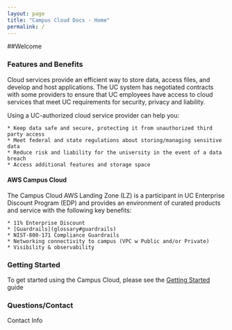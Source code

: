 ```yaml
---
layout: page
title: "Campus Cloud Docs - Home"
permalink: /
---
```


##Welcome

### Features and Benefits

Cloud services provide an efficient way to store data, access files, and develop and host applications.
The UC system has negotiated contracts with some providers to ensure that UC employees have access to cloud services 
that meet UC requirements for security, privacy and liability. 

Using a UC-authorized cloud service provider can help you:

	* Keep data safe and secure, protecting it from unauthorized third party access
	* Meet federal and state regulations about storing/managing sensitive data
	* Reduce risk and liability for the university in the event of a data breach
	* Access additional features and storage space

#### AWS Campus Cloud

The Campus Cloud AWS Landing Zone (LZ) is a participant in UC Enterprise Discount Program (EDP) 
and provides an environment of curated products and service with the following key benefits:

	* 11% Enterprise Discount
	* [Guardrails](glossary#guardrails)
	* NIST-800-171 Compliance Guardrails
	* Networking connectivity to campus (VPC w Public and/or Private)
	* Visibility & observability

### Getting Started

To get started using the Campus Cloud, please see the [Getting Started](/getting-started) guide

### Questions/Contact

Contact Info
